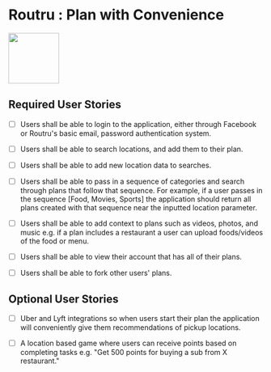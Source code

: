# Routru : Plan with Convenience

<img src="https://routru.me/static/img/routru.png" width="100">

## Required User Stories

* [ ] Users shall be able to login to the application, either through Facebook or Routru's basic email, password authentication system.

* [ ] Users shall be able to search locations, and add them to their plan.

* [ ] Users shall be able to add new location data to searches.

* [ ] Users shall be able to pass in a sequence of categories and search through plans that follow that sequence. For example, if a user passes in the sequence [Food, Movies, Sports] the application should return all plans created with that sequence near the inputted location parameter.

* [ ] Users shall be able to add context to plans such as videos, photos, and music e.g. if a plan includes a restaurant a user can upload foods/videos of the food or menu.

* [ ] Users shall be able to view their account that has all of their plans.

* [ ] Users shall be able to fork other users' plans.

## Optional User Stories

* [ ] Uber and Lyft integrations so when users start their plan the application will conveniently give them recommendations of pickup locations.

* [ ] A location based game where users can receive points based on completing tasks e.g. "Get 500 points for buying a sub from X restaurant."

